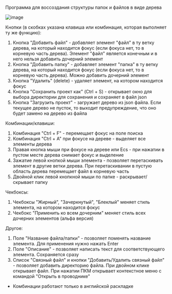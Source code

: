 Программа для воссоздания структуры папок и файлов в виде дерева

![image](https://github.com/user-attachments/assets/12487bee-0897-4841-8e58-d7c0b3dbd00e)

Кнопки (в скобках указана клавиша или комбинация, которая выполняет ту же функцию):
1. Кнопка "Добавить файл" - добавляет элемент "файл" в ту ветку дерева, на который находится фокус (если фокуса нет, то в корневую часть дерева). Элемент "файл" является конечным и в него нельзя добавить дочерний элемент
2. Кнопка "Добавить папку" - добавляет элемент "папка" в ту ветку дерева, на который находится фокус (если фокуса нет, то в корневую часть дерева). Можно добавить дочерний элемент
3. Кнопка "Удалить" (delete) - удаляет элемент, на котором находится фокус
4. Кнопка "Сохранить проект как" (Ctrl + S) - открывает окно для выбора директории для сохранения и сохраняет в файл json
5. Кнопка "Загрузить проект" - загружает дерево из json файла. Если текущее дерево не пусток, то выходит предупреждение, что оно будет замено на дерево из файла

Комбинации/клавиши:
1. Комбинация "Ctrl + F" - перемещает фокус на поле поиска
2. Комбинация "Ctrl + A" при фокусе на дереве - выделяет все элементы дерева
3. Правая кнопка мыши при фокусе на дереве или Ecs - при нажатии в пустом месте дерева снимает фокус и выделение
4. Зажатие левой кнопкой мыши элемента - позволяет перетаскивать элемент в другие ветки дерева. При перетаскивании в пустую область дерева перемещает файл в корневую часть
5. Двойной клик левой кнопкной мыши по папке - раскрывает/скрывает папку

Чекбоксы:
1. Чекбоксы "Жирный", "Зачеркнутый", "Блеклый" меняет стиль элемента, на котором находится фокус
2. Чекбокс "Применить ко всем дочерним" меняет стиль всех дочерних элементов (альфа версия)

Другое:
1. Поле "Название файла/папки" - позволяет поменять название элемента. Для применения нужно нажать Enter
2. Поле "Описание" - позволяет написать текст для соответствующего элемента. Сохраняется сразу
3. Список "Связный файл" и кнопки "Добавить/Удалить связный файл" - позволяет добавить директорию файла. При двойном клике открывает файл. При нажатии ПКМ открывает контекстное меню с командой "Открыть в проводнике"

* Комбинации работают только в английской раскладке

